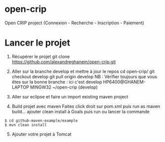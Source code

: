 # open-crip

Open CRIP project (Connexion - Recherche - Inscription - Paiement)

# Lancer le projet

1.	Récupérer le projet
git clone https://github.com/alexandreghanem/open-crip.git

2.	Aller sur la branche develop et mettre à jour le repos
cd open-crip/
git checkout develop
git pull origin develop
NB : Vérifier toujours que vous êtes sur la bonne branche : ici c'est develop
HP6400@GHANEM-LAPTOP MINGW32 ~/open-crip (develop)

3.	Aller sur eclipse et faire un import existing maven project

4.	Build projet avec maven
Faites click droit sur pom.xml  puis run as maven build... ajouter clean install à Goals puis run
ou lancer la commande
```
$ cd github-maven-example/example
$ mvn clean install
```

5. Ajouter votre projet à Tomcat
